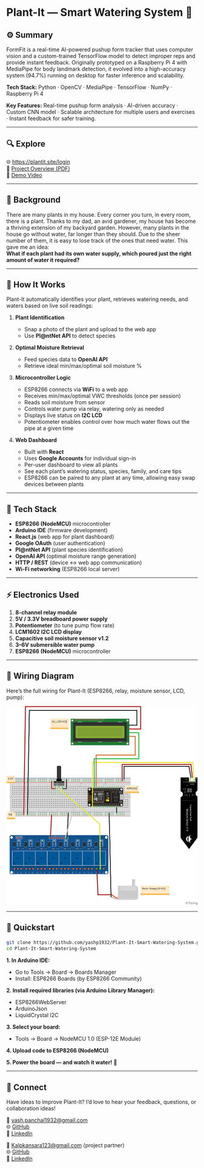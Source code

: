 # Plant-It — Smart Watering System 🌿

## ⚙️ Summary

FormFit is a real-time AI-powered pushup form tracker that uses computer vision and a custom-trained TensorFlow model to detect improper reps and provide instant feedback. Originally prototyped on a Raspberry Pi 4 with MediaPipe for body landmark detection, it evolved into a high-accuracy system (94.7%) running on desktop for faster inference and scalability.

**Tech Stack:** Python · OpenCV · MediaPipe · TensorFlow · NumPy · Raspberry Pi 4 

**Key Features:** Real-time pushup form analysis · AI-driven accuracy · Custom CNN model · Scalable architecture for multiple users and exercises · Instant feedback for safer training.

---
## 🔍 Explore

🌐 https://plantit.site/login      
📄 [Project Overview (PDF)](project_overview.pdf)      
🎥 [Demo Video](https://www.youtube.com/watch?v=a0oCiGJgBCo)

---

## 🌱 Background

There are many plants in my house. Every corner you turn, in every room, there is a plant. Thanks to my dad, an avid gardener, my house has become a thriving extension of my backyard garden. However, many plants in the house go without water, far longer than they should. Due to the sheer number of them, it is easy to lose track of the ones that need water. This gave me an idea:  
**What if each plant had its own water supply, which poured just the right amount of water it required?**

---

## 🧠 How It Works

Plant-It automatically identifies your plant, retrieves watering needs, and waters based on live soil readings:

1. **Plant Identification**  
   - Snap a photo of the plant and upload to the web app
   - Use **Pl@ntNet API** to detect species  

2. **Optimal Moisture Retrieval**  
   - Feed species data to **OpenAI API**  
   - Retrieve ideal min/max/optimal soil moisture %  

3. **Microcontroller Logic**  
   - ESP8266 connects via **WiFi** to a web app  
   - Receives min/max/optimal VWC thresholds (once per session)  
   - Reads soil moisture from sensor  
   - Controls water pump via relay, watering only as needed  
   - Displays live status on **I2C LCD**
   - Potentiometer enables control over how much water flows out the pipe at a given time

4. **Web Dashboard**  
   - Built with **React**  
   - Uses **Google Accounts** for individual sign-in  
   - Per-user dashboard to view all plants  
   - See each plant’s watering status, species, family, and care tips  
   - ESP8266 can be paired to any plant at any time, allowing easy swap devices between plants

---

## 🔧 Tech Stack

- **ESP8266 (NodeMCU)** microcontroller  
- **Arduino IDE** (firmware development)  
- **React.js** (web app for plant dashboard)  
- **Google OAuth** (user authentication)  
- **Pl@ntNet API** (plant species identification)  
- **OpenAI API** (optimal moisture range generation)  
- **HTTP / REST** (device ↔ web app communication)  
- **Wi-Fi networking** (ESP8266 local server)  

---

## ⚡️ Electronics Used

1. **8-channel relay module**  
2. **5V / 3.3V breadboard power supply**  
3. **Potentiometer** (to tune pump flow rate)  
4. **LCM1602 I2C LCD display**  
5. **Capacitive soil moisture sensor v1.2**  
6. **3–6V submersible water pump**  
7. **ESP8266 (NodeMCU)** microcontroller

---

## 📐 Wiring Diagram

Here’s the full wiring for Plant-It (ESP8266, relay, moisture sensor, LCD, pump):

![Plant-It Wiring Diagram](plant_system_wiring_diagram.png)


---
## 🚀 Quickstart

```bash
git clone https://github.com/yashp1932/Plant-It-Smart-Watering-System.git
cd Plant-It-Smart-Watering-System
```

**1. In Arduino IDE:**
   - Go to Tools → Board → Boards Manager
   - Install: ESP8266 Boards (by ESP8266 Community)
     
**2. Install required libraries (via Arduino Library Manager):**
   - ESP8266WebServer
   - ArduinoJson
   - LiquidCrystal I2C

**3. Select your board:**
   - Tools → Board → NodeMCU 1.0 (ESP-12E Module)
     
**4. Upload code to ESP8266 (NodeMCU)**      

**5. Power the board — and watch it water!** 🌱

 ---
 
## 🤝 Connect

Have ideas to improve Plant-It? I’d love to hear your feedback, questions, or collaboration ideas!

📧 yash.panchal1932@gmail.com  
🌐 [GitHub](https://github.com/yashp1932)  
💼 [LinkedIn](https://www.linkedin.com/in/yash-panchal-9185aa291/)

📧 Kalpkansara123@gmail.com (project partner)      
🌐 [GitHub](https://github.com/KalpKan/PlantWater)        
💼 [LinkedIn](https://www.linkedin.com/in/kalp-kansara123/)      

